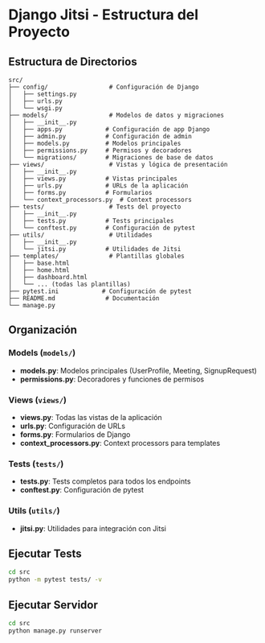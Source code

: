 # Django Jitsi - Estructura del Proyecto

## Estructura de Directorios

```
src/
├── config/                 # Configuración de Django
│   ├── settings.py
│   ├── urls.py
│   └── wsgi.py
├── models/                 # Modelos de datos y migraciones
│   ├── __init__.py
│   ├── apps.py            # Configuración de app Django
│   ├── admin.py           # Configuración de admin
│   ├── models.py          # Modelos principales
│   ├── permissions.py     # Permisos y decoradores
│   └── migrations/        # Migraciones de base de datos
├── views/                  # Vistas y lógica de presentación
│   ├── __init__.py
│   ├── views.py           # Vistas principales
│   ├── urls.py            # URLs de la aplicación
│   ├── forms.py           # Formularios
│   └── context_processors.py  # Context processors
├── tests/                  # Tests del proyecto
│   ├── __init__.py
│   ├── tests.py           # Tests principales
│   └── conftest.py        # Configuración de pytest
├── utils/                  # Utilidades
│   ├── __init__.py
│   └── jitsi.py           # Utilidades de Jitsi
├── templates/              # Plantillas globales
│   ├── base.html
│   ├── home.html
│   ├── dashboard.html
│   └── ... (todas las plantillas)
├── pytest.ini            # Configuración de pytest
├── README.md              # Documentación
└── manage.py
```

## Organización

### Models (`models/`)
- **models.py**: Modelos principales (UserProfile, Meeting, SignupRequest)
- **permissions.py**: Decoradores y funciones de permisos

### Views (`views/`)
- **views.py**: Todas las vistas de la aplicación
- **urls.py**: Configuración de URLs
- **forms.py**: Formularios de Django
- **context_processors.py**: Context processors para templates

### Tests (`tests/`)
- **tests.py**: Tests completos para todos los endpoints
- **conftest.py**: Configuración de pytest

### Utils (`utils/`)
- **jitsi.py**: Utilidades para integración con Jitsi

## Ejecutar Tests

```bash
cd src
python -m pytest tests/ -v
```

## Ejecutar Servidor

```bash
cd src
python manage.py runserver
```
